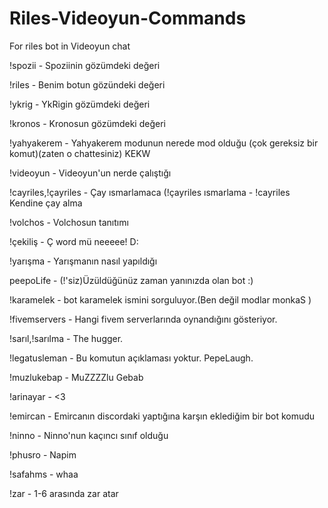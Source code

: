 # Riles-Videoyun-Commands
For riles bot in Videoyun chat


!spozii - Spoziinin gözümdeki değeri

!riles - Benim botun gözündeki değeri

!ykrig - YkRigin gözümdeki değeri

!kronos - Kronosun gözümdeki değeri

!yahyakerem - Yahyakerem modunun nerede mod olduğu (çok gereksiz bir komut)(zaten o chattesiniz) KEKW

!videoyun - Videoyun'un nerde çalıştığı

!cayriles,!çayriles - Çay ısmarlamaca (!çayriles ısmarlama - !cayriles Kendine çay alma

!volchos - Volchosun tanıtımı

!çekiliş - Ç word mü neeeee! D:

!yarışma - Yarışmanın nasıl yapıldığı

peepoLife - (!'siz)Üzüldüğünüz zaman yanınızda olan bot :)

!karamelek - bot karamelek ismini sorguluyor.(Ben değil modlar monkaS )

!fivemservers - Hangi fivem serverlarında oynandığını gösteriyor.

!sarıl,!sarılma - The hugger.

!legatusleman - Bu komutun açıklaması yoktur. PepeLaugh.

!muzlukebap - MuZZZZlu Gebab

!arinayar - <3

!emircan - Emircanın discordaki yaptığına karşın eklediğim bir bot komudu

!ninno - Ninno'nun kaçıncı sınıf olduğu

!phusro - Napim

!safahms - whaa

!zar - 1-6 arasında zar atar
